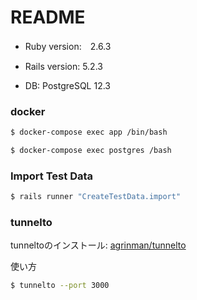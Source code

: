 # README

* Ruby version:　2.6.3

* Rails version: 5.2.3

* DB: PostgreSQL 12.3

### docker

```zsh
$ docker-compose exec app /bin/bash

$ docker-compose exec postgres /bash
```

### Import Test Data

```zsh
$ rails runner "CreateTestData.import"
```

### tunnelto

tunneltoのインストール: [agrinman/tunnelto](https://github.com/agrinman/tunnelto)

使い方
```zsh
$ tunnelto --port 3000
```
